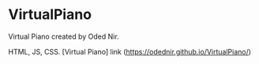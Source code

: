 # VirtualPiano

Virtual Piano created by Oded Nir.

HTML, JS, CSS.
[Virtual Piano] link (https://odednir.github.io/VirtualPiano/)
